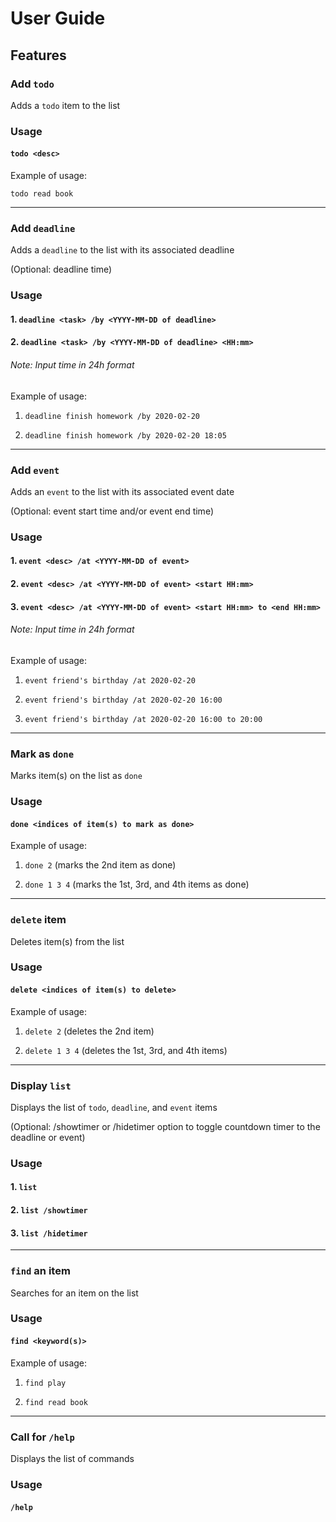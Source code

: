 # User Guide

## Features 

### Add `todo`
Adds a `todo` item to the list

### Usage

#### `todo <desc>`

Example of usage:

`todo read book`

---

### Add `deadline`
Adds a `deadline` to the list with its associated deadline

(Optional: deadline time)

### Usage

#### 1. `deadline <task> /by <YYYY-MM-DD of deadline>`
#### 2. `deadline <task> /by <YYYY-MM-DD of deadline> <HH:mm>`
###### Note: Input time in 24h format

Example of usage:

1. `deadline finish homework /by 2020-02-20`

2. `deadline finish homework /by 2020-02-20 18:05`

---

### Add `event`
Adds an `event` to the list with its associated event date

(Optional: event start time and/or event end time)

### Usage

#### 1. `event <desc> /at <YYYY-MM-DD of event>`
#### 2. `event <desc> /at <YYYY-MM-DD of event> <start HH:mm>`
#### 3. `event <desc> /at <YYYY-MM-DD of event> <start HH:mm> to <end HH:mm>`
###### Note: Input time in 24h format

Example of usage:

1. `event friend's birthday /at 2020-02-20`

2. `event friend's birthday /at 2020-02-20 16:00`

3. `event friend's birthday /at 2020-02-20 16:00 to 20:00`

---

### Mark as `done`
Marks item(s) on the list as `done`

### Usage

#### `done <indices of item(s) to mark as done>`

Example of usage:

1. `done 2` (marks the 2nd item as done)

2. `done 1 3 4` (marks the 1st, 3rd, and 4th items as done)

---

### `delete` item
Deletes item(s) from the list

### Usage

#### `delete <indices of item(s) to delete>`

Example of usage:

1. `delete 2` (deletes the 2nd item)

2. `delete 1 3 4` (deletes the 1st, 3rd, and 4th items)

---

### Display `list`
Displays the list of `todo`, `deadline`, and `event` items

(Optional: /showtimer or /hidetimer option to toggle
 countdown timer to the deadline or event)

### Usage

#### 1. `list`

#### 2. `list /showtimer`

#### 3. `list /hidetimer`

---

### `find` an item
Searches for an item on the list

### Usage

#### `find <keyword(s)>`

Example of usage:

1. `find play`

2. `find read book`

---

### Call for `/help`
Displays the list of commands

### Usage

#### `/help`